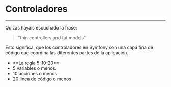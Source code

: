 # Controladores
---------------

Quizas hayáis escuchado la frase:

> "thin controllers and fat models"

Esto significa, que los controladores en Symfony son una capa fina de código que coordina las diferentes partes de la aplicación.

* <!-- .element: class="fragment" data-fragment-index="1" --> **La regla 5-10-20**:

* <!-- .element: class="fragment" data-fragment-index="2" --> 5 variables o menos.

* <!-- .element: class="fragment" data-fragment-index="3" --> 10 acciones o menos.

* <!-- .element: class="fragment" data-fragment-index="4" --> 20 linea de código o menos
